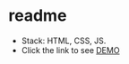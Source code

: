 # readme

- Stack: HTML, CSS, JS.
- Click the link to see [DEMO](https://msaikun.github.io/test-task/)
